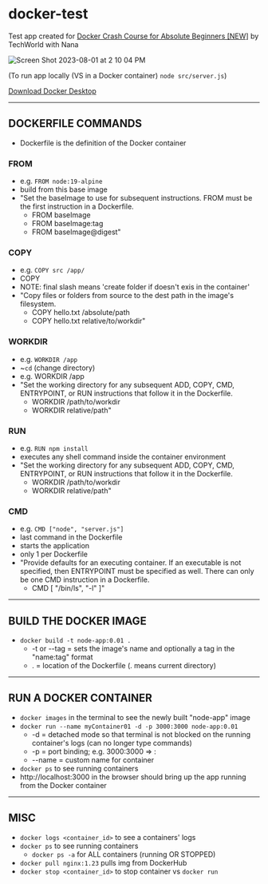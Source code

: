 # docker-test
Test app created for [Docker Crash Course for Absolute Beginners [NEW]](https://www.youtube.com/watch?v=pg19Z8LL06w) by TechWorld with Nana

![Screen Shot 2023-08-01 at 2 10 04 PM](https://github.com/joFolta/docker-test/assets/40876495/a66316dc-95e1-4913-9274-3843462ed2b7)

(To run app locally (VS in a Docker container) `node src/server.js`)


[Download Docker Desktop](https://www.docker.com/products/docker-desktop/)

----------------

## DOCKERFILE COMMANDS
- Dockerfile is the definition of the Docker container

### FROM 
- e.g. `FROM node:19-alpine`
- build from this base image
- "Set the baseImage to use for subsequent instructions. FROM must be the first instruction in a Dockerfile.
    - FROM baseImage
    - FROM baseImage:tag
    - FROM baseImage@digest"

### COPY
- e.g. `COPY src /app/`
- COPY <src from our machine> <dest inside the container>
- NOTE: final slash means 'create folder if doesn't exis in the container'
- "Copy files or folders from source to the dest path in the image's filesystem.
    - COPY hello.txt /absolute/path
    - COPY hello.txt relative/to/workdir"

### WORKDIR
- e.g. `WORKDIR /app`
- ~`cd` (change directory)
- e.g. WORKDIR /app
- "Set the working directory for any subsequent ADD, COPY, CMD, ENTRYPOINT, or RUN instructions that follow it in the Dockerfile.
    - WORKDIR /path/to/workdir
    - WORKDIR relative/path"

### RUN
- e.g. `RUN npm install`
- executes any shell command inside the container environment
- "Set the working directory for any subsequent ADD, COPY, CMD, ENTRYPOINT, or RUN instructions that follow it in the Dockerfile.
    - WORKDIR /path/to/workdir
    - WORKDIR relative/path"

### CMD
- e.g. `CMD ["node", "server.js"]`
- last command in the Dockerfile
- starts the application
- only 1 per Dockerfile
- "Provide defaults for an executing container. If an executable is not specified, then ENTRYPOINT must be specified as well. There can only be one CMD instruction in a Dockerfile.
    - CMD [ "/bin/ls", "-l" ]"

----------------

## BUILD THE DOCKER IMAGE
- `docker build -t node-app:0.01 .`
    - -t or --tag = sets the image's name and optionally a tag in the "name:tag" format
    - . = location of the Dockerfile (. means current directory)

----------------

## RUN A DOCKER CONTAINER
- `docker images` in the terminal to see the newly built "node-app" image
- `docker run --name myContainer01 -d -p 3000:3000 node-app:0.01`
    - -d = detached mode so that terminal is not blocked on the running container's logs (can no longer type commands)
    - -p = port binding; e.g. 3000:3000 => <localhost port>:<container port> 
    - --name = custom name for container
- `docker ps` to see running containers
- http://localhost:3000 in the browser should bring up the app running from the Docker container

----------------

## MISC
- `docker logs <container_id>` to see a containers' logs
- `docker ps` to see running containers
  - `docker ps -a` for ALL containers (running OR STOPPED)
- `docker pull nginx:1.23` pulls img from DockerHub
- `docker stop <container_id>` to stop container vs `docker run`